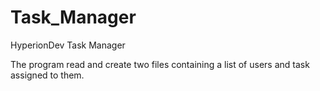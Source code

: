 # Task_Manager

HyperionDev Task Manager

The program read and create two files containing a list of users and task assigned to them.
